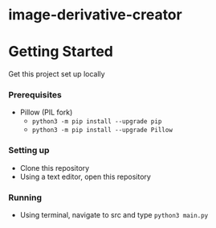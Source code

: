 # image-derivative-creator

# Getting Started
Get this project set up locally
### Prerequisites
* Pillow (PIL fork)
  * `python3 -m pip install --upgrade pip`
  * `python3 -m pip install --upgrade Pillow`
### Setting up
* Clone this repository
* Using a text editor, open this repository
### Running
* Using terminal, navigate to src and type `python3 main.py`
